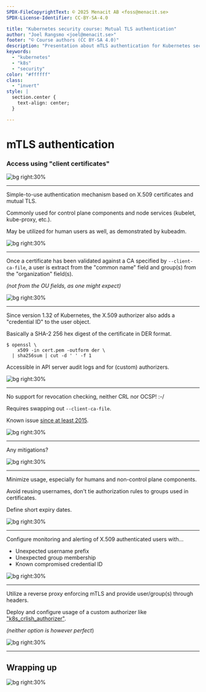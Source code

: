 ```yaml
---
SPDX-FileCopyrightText: © 2025 Menacit AB <foss@menacit.se>
SPDX-License-Identifier: CC-BY-SA-4.0

title: "Kubernetes security course: Mutual TLS authentication"
author: "Joel Rangsmo <joel@menacit.se>"
footer: "© Course authors (CC BY-SA 4.0)"
description: "Presentation about mTLS authentication for Kubernetes security course"
keywords:
  - "kubernetes"
  - "k8s"
  - "security"
color: "#ffffff"
class:
  - "invert"
style: |
  section.center {
    text-align: center;
  }

---
```

<!-- _footer: "%ATTRIBUTION_PREFIX% Kristina Hoeppner (CC BY-SA 2.0)" -->
# mTLS authentication
### Access using "client certificates"

![bg right:30%](images/metal_sheep.jpg)

<!--
-->

---
<!-- _footer: "%ATTRIBUTION_PREFIX% Kristina Hoeppner (CC BY-SA 2.0)" -->
Simple-to-use authentication mechanism
based on X.509 certificates and mutual TLS.  

Commonly used for control plane components and
node services (kubelet, kube-proxy, etc.).  
  
May be utilized for human users as well,
as demonstrated by kubeadm.

![bg right:30%](images/metal_sheep.jpg)

<!--
-->

---
<!-- _footer: "%ATTRIBUTION_PREFIX% Jason Thibault (CC BY 2.0)" -->
Once a certificate has been validated
against a CA specified by `--client-ca-file`,
a user is extract from the "common name" field
and group(s) from the "organization" field(s).

_(not from the OU fields, as one might expect)_

![bg right:30%](images/biosphere_at_night.jpg)

<!--
-->

---
<!-- _footer: "%ATTRIBUTION_PREFIX% William Warby (CC BY 2.0)" -->
Since version 1.32 of Kubernetes,
the X.509 authorizer also adds a
"credential ID" to the user object.  

Basically a SHA-2 256 hex digest of
the certificate in DER format.

```
$ openssl \
    x509 -in cert.pem -outform der \
  | sha256sum | cut -d ' ' -f 1
```

Accessible in API server audit logs
and for (custom) authorizers.

![bg right:30%](images/grey_monkey.jpg)

<!--
-->

---
<!-- _footer: "%ATTRIBUTION_PREFIX% Andrew Hart (CC BY-SA 2.0)" -->
No support for revocation checking,
neither CRL nor OCSP! :-/  

Requires swapping out `--client-ca-file`.  

Known issue [since at least 2015](https://github.com/kubernetes/kubernetes/issues/18982).

![bg right:30%](images/broken_glass.jpg)

<!--
-->

---
<!-- _footer: "%ATTRIBUTION_PREFIX% Nicholas A. Tonelli (CC BY 2.0)" -->
Any mitigations?

![bg right:30%](images/abandoned_factory_fence.jpg)

<!--
-->

---
<!-- _footer: "%ATTRIBUTION_PREFIX% Nicholas A. Tonelli (CC BY 2.0)" -->
Minimize usage, especially for humans and
non-control plane components.  

Avoid reusing usernames,
don't tie authorization rules to
groups used in certificates.  

Define short expiry dates.

![bg right:30%](images/abandoned_factory_fence.jpg)

<!--
-->

---
<!-- _footer: "%ATTRIBUTION_PREFIX% Nicholas A. Tonelli (CC BY 2.0)" -->
Configure monitoring and alerting of
X.509 authenticated users with...

- Unexpected username prefix
- Unexpected group membership
- Known compromised credential ID

![bg right:30%](images/abandoned_factory_fence.jpg)

<!--
-->

---
<!-- _footer: "%ATTRIBUTION_PREFIX% Nicholas A. Tonelli (CC BY 2.0)" -->
Utilize a reverse proxy enforcing mTLS
and provide user/group(s) through headers.  

Deploy and configure usage of a custom
authorizer like ["k8s\_crlish\_authorizer"](https://github.com/menacit/k8s_crlish_authorizer).  

_(neither option is however perfect_)

![bg right:30%](images/abandoned_factory_fence.jpg)

<!--
-->

---
<!-- _footer: "%ATTRIBUTION_PREFIX% Kristina Hoeppner (CC BY-SA 2.0)" -->
## Wrapping up

![bg right:30%](images/metal_sheep.jpg)

<!--
-->
